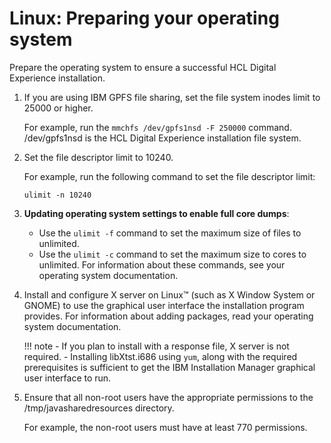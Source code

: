 # Linux: Preparing your operating system

Prepare the operating system to ensure a successful HCL Digital Experience installation.

1.  If you are using IBM GPFS file sharing, set the file system inodes limit to 25000 or higher.

    For example, run the `mmchfs /dev/gpfs1nsd -F 250000` command. /dev/gpfs1nsd is the HCL Digital Experience installation file system.

2.  Set the file descriptor limit to 10240.

    For example, run the following command to set the file descriptor limit:

    ```
    ulimit -n 10240
    ```

3.  **Updating operating system settings to enable full core dumps**:

    -   Use the `ulimit -f` command to set the maximum size of files to unlimited.
    -   Use the `ulimit -c` command to set the maximum size to cores to unlimited.
    For information about these commands, see your operating system documentation.

4.  Install and configure X server on Linux™ \(such as X Window System or GNOME\) to use the graphical user interface the installation program provides. For information about adding packages, read your operating system documentation.

    !!! note
        -   If you plan to install with a response file, X server is not required.
        -   Installing libXtst.i686 using `yum`, along with the required prerequisites is sufficient to get the IBM Installation Manager graphical user interface to run.

5.  Ensure that all non-root users have the appropriate permissions to the /tmp/javasharedresources directory.

    For example, the non-root users must have at least 770 permissions.



